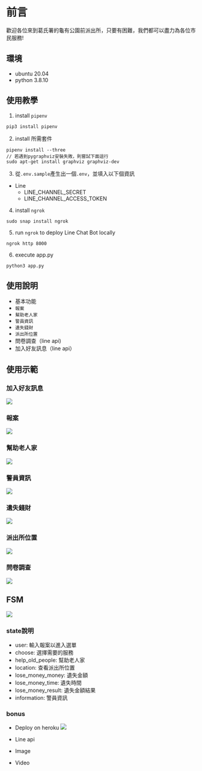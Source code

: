 # 前言
歡迎各位來到葛氏署的龜有公園前派出所，只要有困難，我們都可以盡力為各位市民服務!
## 環境
- ubuntu 20.04
- python 3.8.10
## 使用教學
1. install `pipenv`
```shell
pip3 install pipenv
```
2. install 所需套件
```shell
pipenv install --three
// 若遇到pygraphviz安裝失敗，則嘗試下面這行
sudo apt-get install graphviz graphviz-dev
```
3. 從`.env.sample`產生出一個`.env`，並填入以下個資訊

- Line
    - LINE_CHANNEL_SECRET
    - LINE_CHANNEL_ACCESS_TOKEN
4. install `ngrok`

```shell
sudo snap install ngrok
```
5. run `ngrok` to deploy Line Chat Bot locally
```shell
ngrok http 8000
```
6. execute app.py
```shell
python3 app.py
```
## 使用說明
- 基本功能
- `報案`
- `幫助老人家`
- `警員資訊`
- `遺失錢財`
- `派出所位置`
- 問卷調查（line api)
- 加入好友訊息（line api）
## 使用示範

### 加入好友訊息
![](https://img.onl/i9GbSN)

### 報案
![](https://img.onl/w4ED3H)
 
### 幫助老人家
![](https://img.onl/VzluYf)

### 警員資訊
![](https://img.onl/2TLuzd)

### 遺失錢財
![](https://img.onl/oJovVB)

### 派出所位置
![](https://img.onl/Zs9qQ0)

### 問卷調查
![](https://img.onl/TBX4Hc)

## FSM
![](https://img.onl/1zBDsZ)

### state說明
- user: 輸入報案以進入選單
- choose: 選擇需要的服務
- help_old_people: 幫助老人家
- location: 查看派出所位置
- lose_money_money: 遺失金額
- lose_money_time: 遺失時間
- lose_money_result: 遺失金額結果
- information: 警員資訊

### bonus
- Deploy on heroku
![](https://img.onl/uycMH8)

- Line api

- Image

- Video


